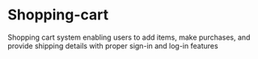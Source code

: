 # Shopping-cart
Shopping cart system enabling users to add items, make purchases, and provide shipping details with proper sign-in and log-in features
